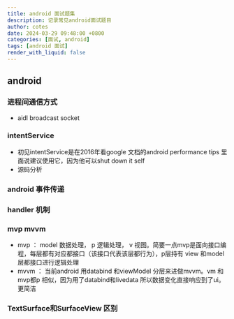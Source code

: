 ```yaml
---
title: android 面试题集
description: 记录常见android面试题目
author: cotes
date: 2024-03-29 09:48:00 +0800
categories: [面试, android]
tags: [android 面试]
render_with_liquid: false
---
```

## android 
### 进程间通信方式
- aidl broadcast socket 
### intentService
- 初见intentService是在2016年看google 文档的android performance tips 里面说建议使用它，因为他可以shut down it self
- 源码分析

### android 事件传递

### handler 机制

### mvp mvvm
- mvp  ： model 数据处理， p 逻辑处理， v  视图。简要一点mvp是面向接口编程，每层都有对应都接口（该接口代表该层都行为），p层持有
view 和model 层都接口进行逻辑处理
- mvvm ： 当前android 用databind 和viewModel 分层来进做mvvm。vm 和mvp都p 相似，因为用了databind和livedata 所以数据变化直接响应到了ui。更简洁

### TextSurface和SurfaceView 区别
